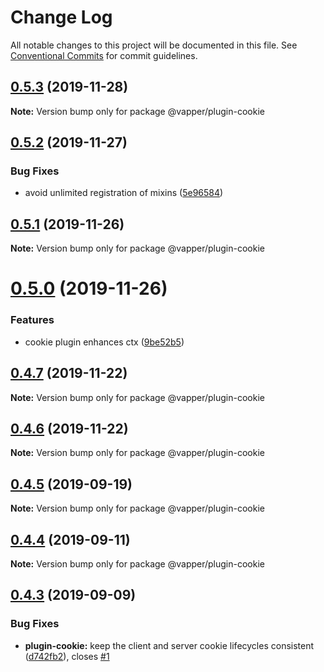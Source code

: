 # Change Log

All notable changes to this project will be documented in this file.
See [Conventional Commits](https://conventionalcommits.org) for commit guidelines.

## [0.5.3](https://github.com/vapperjs/vapper/compare/@vapper/plugin-cookie@0.5.2...@vapper/plugin-cookie@0.5.3) (2019-11-28)

**Note:** Version bump only for package @vapper/plugin-cookie





## [0.5.2](https://github.com/vapperjs/vapper/compare/@vapper/plugin-cookie@0.5.1...@vapper/plugin-cookie@0.5.2) (2019-11-27)


### Bug Fixes

* avoid unlimited registration of mixins ([5e96584](https://github.com/vapperjs/vapper/commit/5e96584))





## [0.5.1](https://github.com/vapperjs/vapper/compare/@vapper/plugin-cookie@0.5.0...@vapper/plugin-cookie@0.5.1) (2019-11-26)

**Note:** Version bump only for package @vapper/plugin-cookie





# [0.5.0](https://github.com/vapperjs/vapper/compare/@vapper/plugin-cookie@0.4.7...@vapper/plugin-cookie@0.5.0) (2019-11-26)


### Features

* cookie plugin enhances ctx ([9be52b5](https://github.com/vapperjs/vapper/commit/9be52b5))





## [0.4.7](https://github.com/vapperjs/vapper/compare/@vapper/plugin-cookie@0.4.6...@vapper/plugin-cookie@0.4.7) (2019-11-22)

**Note:** Version bump only for package @vapper/plugin-cookie





## [0.4.6](https://github.com/vapperjs/vapper/compare/@vapper/plugin-cookie@0.4.5...@vapper/plugin-cookie@0.4.6) (2019-11-22)

**Note:** Version bump only for package @vapper/plugin-cookie





## [0.4.5](https://github.com/vapperjs/vapper/compare/@vapper/plugin-cookie@0.4.4...@vapper/plugin-cookie@0.4.5) (2019-09-19)

**Note:** Version bump only for package @vapper/plugin-cookie





## [0.4.4](https://github.com/vapperjs/vapper/compare/@vapper/plugin-cookie@0.4.3...@vapper/plugin-cookie@0.4.4) (2019-09-11)

**Note:** Version bump only for package @vapper/plugin-cookie





## [0.4.3](https://github.com/vapperjs/vapper/compare/@vapper/plugin-cookie@0.4.2...@vapper/plugin-cookie@0.4.3) (2019-09-09)


### Bug Fixes

* **plugin-cookie:** keep the client and server cookie lifecycles consistent ([d742fb2](https://github.com/vapperjs/vapper/commit/d742fb2)), closes [#1](https://github.com/vapperjs/vapper/issues/1)
